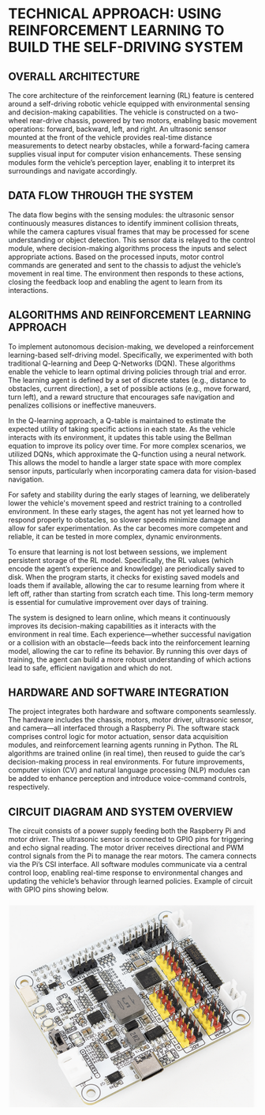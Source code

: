 # TECHNICAL APPROACH: USING REINFORCEMENT LEARNING TO BUILD THE SELF-DRIVING SYSTEM

## OVERALL ARCHITECTURE

The core architecture of the reinforcement learning (RL) feature is centered around a self-driving robotic vehicle equipped with environmental sensing and decision-making capabilities. The vehicle is constructed on a two-wheel rear-drive chassis, powered by two motors, enabling basic movement operations: forward, backward, left, and right. An ultrasonic sensor mounted at the front of the vehicle provides real-time distance measurements to detect nearby obstacles, while a forward-facing camera supplies visual input for computer vision enhancements. These sensing modules form the vehicle’s perception layer, enabling it to interpret its surroundings and navigate accordingly.

## DATA FLOW THROUGH THE SYSTEM

The data flow begins with the sensing modules: the ultrasonic sensor continuously measures distances to identify imminent collision threats, while the camera captures visual frames that may be processed for scene understanding or object detection. This sensor data is relayed to the control module, where decision-making algorithms process the inputs and select appropriate actions. Based on the processed inputs, motor control commands are generated and sent to the chassis to adjust the vehicle’s movement in real time. The environment then responds to these actions, closing the feedback loop and enabling the agent to learn from its interactions.

## ALGORITHMS AND REINFORCEMENT LEARNING APPROACH

To implement autonomous decision-making, we developed a reinforcement learning-based self-driving model. Specifically, we experimented with both traditional Q-learning and Deep Q-Networks (DQN). These algorithms enable the vehicle to learn optimal driving policies through trial and error. The learning agent is defined by a set of discrete states (e.g., distance to obstacles, current direction), a set of possible actions (e.g., move forward, turn left), and a reward structure that encourages safe navigation and penalizes collisions or ineffective maneuvers.

In the Q-learning approach, a Q-table is maintained to estimate the expected utility of taking specific actions in each state. As the vehicle interacts with its environment, it updates this table using the Bellman equation to improve its policy over time. For more complex scenarios, we utilized DQNs, which approximate the Q-function using a neural network. This allows the model to handle a larger state space with more complex sensor inputs, particularly when incorporating camera data for vision-based navigation.

For safety and stability during the early stages of learning, we deliberately lower the vehicle's movement speed and restrict training to a controlled environment. In these early stages, the agent has not yet learned how to respond properly to obstacles, so slower speeds minimize damage and allow for safer experimentation. As the car becomes more competent and reliable, it can be tested in more complex, dynamic environments.

To ensure that learning is not lost between sessions, we implement persistent storage of the RL model. Specifically, the RL values (which encode the agent’s experience and knowledge) are periodically saved to disk. When the program starts, it checks for existing saved models and loads them if available, allowing the car to resume learning from where it left off, rather than starting from scratch each time. This long-term memory is essential for cumulative improvement over days of training.

The system is designed to learn online, which means it continuously improves its decision-making capabilities as it interacts with the environment in real time. Each experience—whether successful navigation or a collision with an obstacle—feeds back into the reinforcement learning model, allowing the car to refine its behavior. By running this over days of training, the agent can build a more robust understanding of which actions lead to safe, efficient navigation and which do not.

## HARDWARE AND SOFTWARE INTEGRATION

The project integrates both hardware and software components seamlessly. The hardware includes the chassis, motors, motor driver, ultrasonic sensor, and camera—all interfaced through a Raspberry Pi. The software stack comprises control logic for motor actuation, sensor data acquisition modules, and reinforcement learning agents running in Python. The RL algorithms are trained online (in real time), then reused to guide the car’s decision-making process in real environments. For future improvements, computer vision (CV) and natural language processing (NLP) modules can be added to enhance perception and introduce voice-command controls, respectively.

## CIRCUIT DIAGRAM AND SYSTEM OVERVIEW

The circuit consists of a power supply feeding both the Raspberry Pi and motor driver. The ultrasonic sensor is connected to GPIO pins for triggering and echo signal reading. The motor driver receives directional and PWM control signals from the Pi to manage the rear motors. The camera connects via the Pi’s CSI interface. All software modules communicate via a central control loop, enabling real-time response to environmental changes and updating the vehicle’s behavior through learned policies. Example of circuit with GPIO pins showing below.

![GPIO](../img/GPIO.png)